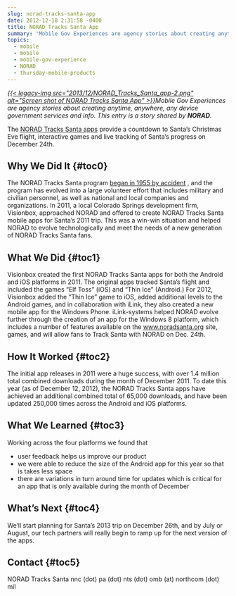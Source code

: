 ```yaml
---
slug: norad-tracks-santa-app
date: 2012-12-18 2:31:58 -0400
title: NORAD Tracks Santa App
summary: 'Mobile Gov Experiences are agency stories about creating anytime, anywhere, any device government services and info. This entry is a story shared by NORAD. The NORAD Tracks Santa apps provide a countdown to Santa&#8217;s Christmas Eve flight, interactive games and live tracking of Santa&#8217;s progress on December 24th. Why'
topics:
  - mobile
  - mobile
  - mobile-gov-experience
  - NORAD
  - thursday-mobile-products
---
```


_[{{< legacy-img src="2013/12/NORAD\_Tracks\_Santa_app-2.png" alt="Screen shot of NORAD Tracks Santa App" >}}](https://s3.amazonaws.com/digitalgov/_legacy-img/2013/12/NORAD_Tracks_Santa_app-2.png)Mobile Gov Experiences are agency stories about creating anytime, anywhere, any device government services and info. This entry is a story shared by **NORAD**._

The <a href="http://www.noradsanta.org/" rel="nofollow">NORAD Tracks Santa apps</a> provide a countdown to Santa&#8217;s Christmas Eve flight, interactive games and live tracking of Santa&#8217;s progress on December 24th.

## <a name="x-Why We Did It"></a>Why We Did It {#toc0}

The NORAD Tracks Santa program <a href="http://www.norad.mil/AboutNORAD/NORADTracksSanta.aspx" rel="nofollow">began in 1955 by accident</a> , and the program has evolved into a large volunteer effort that includes military and civilian personnel, as well as national and local companies and organizations. In 2011, a local Colorado Springs development firm, Visionbox, approached NORAD and offered to create NORAD Tracks Santa mobile apps for Santa&#8217;s 2011 trip. This was a win-win situation and helped NORAD to evolve technologically and meet the needs of a new generation of NORAD Tracks Santa fans.

## <a name="x-What We Did"></a>What We Did {#toc1}

Visionbox created the first NORAD Tracks Santa apps for both the Android and iOS platforms in 2011. The original apps tracked Santa&#8217;s flight and included the games &#8220;Elf Toss&#8221; (iOS) and &#8220;Thin Ice&#8221; (Android.) For 2012, Visionbox added the “Thin Ice” game to iOS, added additional levels to the Android games, and in collaboration with iLink, they also created a new mobile app for the Windows Phone. iLink-systems helped NORAD evolve further through the creation of an app for the Windows 8 platform, which includes a number of features available on the <a href="http://www.noradsanta.org/" rel="nofollow">www.noradsanta.org</a> site, games, and will allow fans to Track Santa with NORAD on Dec. 24th.

## <a name="x-How It Worked"></a>How It Worked {#toc2}

The initial app releases in 2011 were a huge success, with over 1.4 million total combined downloads during the month of December 2011. To date this year (as of December 12, 2012), the NORAD Tracks Santa apps have achieved an additional combined total of 65,000 downloads, and have been updated 250,000 times across the Android and iOS platforms.

## <a name="x-What We Learned"></a>What We Learned {#toc3}

Working across the four platforms we found that

  * user feedback helps us improve our product
  * we were able to reduce the size of the Android app for this year so that is takes less space
  * there are variations in turn around time for updates which is critical for an app that is only available during the month of December

## <a name="x-What's Next"></a>What&#8217;s Next {#toc4}

We&#8217;ll start planning for Santa&#8217;s 2013 trip on December 26th, and by July or August, our tech partners will really begin to ramp up for the next version of the apps.

## <a name="x-Contact"></a>Contact {#toc5}

NORAD Tracks Santa nnc (dot) pa (dot) nts (dot) omb (at) northcom (dot) mil